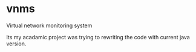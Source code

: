 # vnms
Virtual network monitoring system

Its my acadamic project was trying to rewriting the code with current java version.

